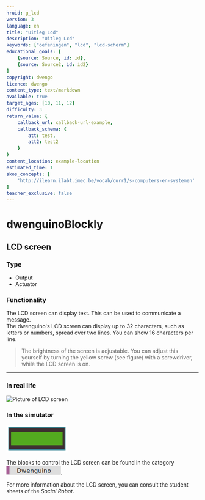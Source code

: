 ```yaml
---
hruid: g_lcd
version: 3
language: en
title: "Uitleg Lcd"
description: "Uitleg Lcd"
keywords: ["oefeningen", "lcd", "lcd-scherm"]
educational_goals: [
    {source: Source, id: id}, 
    {source: Source2, id: id2}
]
copyright: dwengo
licence: dwengo
content_type: text/markdown
available: true
target_ages: [10, 11, 12]
difficulty: 3
return_value: {
    callback_url: callback-url-example,
    callback_schema: {
        att: test,
        att2: test2
    }
}
content_location: example-location
estimated_time: 1
skos_concepts: [
    'http://ilearn.ilabt.imec.be/vocab/curr1/s-computers-en-systemen'
]
teacher_exclusive: false
---
```

# dwenguinoBlockly
## LCD screen

### Type
- Output
- Actuator

### Functionality
The LCD screen can display text. This can be used to communicate a message.<br>
The dwenguino's LCD screen can display up to 32 characters, such as letters or numbers, spread over two lines. You can show 16 characters per line. 

> The brightness of the screen is adjustable. You can adjust this yourself by turning the yellow screw (see figure) with a screwdriver, while the LCD screen is on.

***

### In real life

![](embed/dwenguino_lcd.png "Picture of LCD screen")

### In the simulator

![](embed/lcd.png "Picture of LCD screen")

The blocks to control the LCD screen can be found in the category ![](embed/cat_dwenguino.png "dwenguino category").

<div class="alert alert-box alert-success">
For more information about the LCD screen, you can consult the student sheets of the <em>Social Robot</em>.
</div>